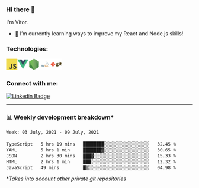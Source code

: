 ### Hi there 👋

I'm Vitor.

- 🌱 I’m currently learning ways to improve my React and Node.js skills!

### Technologies:
<img align="left" alt="Javascript" width="30px" src="https://raw.githubusercontent.com/github/explore/80688e429a7d4ef2fca1e82350fe8e3517d3494d/topics/javascript/javascript.png"/>
<img align="left" alt="VueJs" width="30px" src="https://raw.githubusercontent.com/github/explore/80688e429a7d4ef2fca1e82350fe8e3517d3494d/topics/vue/vue.png"/>
<img align="left" alt="Nodejs" width="30px" src="https://raw.githubusercontent.com/github/explore/80688e429a7d4ef2fca1e82350fe8e3517d3494d/topics/nodejs/nodejs.png" />
<img align="left" alt="Mysql" width="30px" src="https://raw.githubusercontent.com/github/explore/80688e429a7d4ef2fca1e82350fe8e3517d3494d/topics/mysql/mysql.png"/>
<img align="left" alt="Git" width="30px" src="https://raw.githubusercontent.com/github/explore/80688e429a7d4ef2fca1e82350fe8e3517d3494d/topics/git/git.png"/> 

<br /> <br />
### Connect with me:
[![Linkedin Badge](https://img.shields.io/badge/-LinkedIn-blue?style=flat-square&logo=Linkedin&logoColor=white&link=https://www.linkedin.com/in/felipefialho)](https://www.linkedin.com/in/vitorlc)

---

<!-- <p align="center"> <img src="https://komarev.com/ghpvc/?username=vitorlc&label=👀" alt="eitchtee" /> </p> -->
### :bar_chart: Weekly development breakdown*
<!--START_SECTION:waka-->
```text
Week: 03 July, 2021 - 09 July, 2021

TypeScript   5 hrs 19 mins   ████████░░░░░░░░░░░░░░░░░   32.45 % 
YAML         5 hrs 1 min     ███████▓░░░░░░░░░░░░░░░░░   30.65 % 
JSON         2 hrs 30 mins   ███▓░░░░░░░░░░░░░░░░░░░░░   15.33 % 
HTML         2 hrs 1 min     ███░░░░░░░░░░░░░░░░░░░░░░   12.32 % 
JavaScript   49 mins         █▒░░░░░░░░░░░░░░░░░░░░░░░   04.98 % 
```
<!--END_SECTION:waka-->

**Takes into account other private git repositories*
